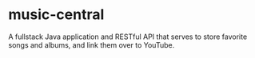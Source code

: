 # music-central
A fullstack Java application and RESTful API that serves to store favorite songs and albums, and link them over to YouTube.

